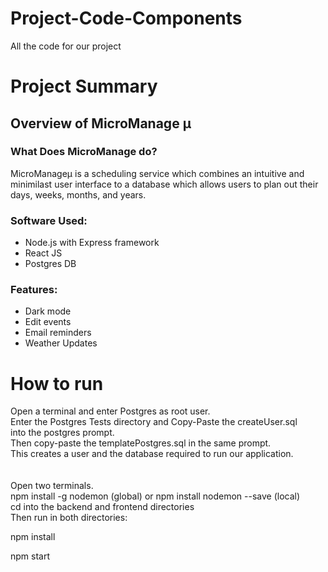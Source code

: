 # Project-Code-Components
All the code for our project

<h1>Project Summary</h1>

<h2>Overview of MicroManage &mu;</h2>
  <h3>What Does MicroManage do?</h3>
    MicroManage&mu; is a scheduling service which combines an
      intuitive and minimilast user interface to a database which allows
      users to plan out their days, weeks, months, and years. <br>

  <h3>Software Used: </h3>  
  <ul>
    <li> Node.js with Express framework</li>
    <li> React JS</li>
    <li> Postgres DB </li>
  </ul>
  
  <h3>Features:</h3>
  <ul>
    <li> Dark mode </li>
    <li> Edit events </li>
    <li> Email reminders </li>
    <li> Weather Updates </li>
  </ul>
  
<h1>How to run</h1>
Open a terminal and enter Postgres as root user.<br>
Enter the Postgres Tests directory and Copy-Paste the createUser.sql<br>
into the postgres prompt.<br>
Then copy-paste the templatePostgres.sql in the same prompt.<br>
This creates a user and the database required to run our application. <br>
<br>
<br>
Open two terminals. <br>
npm install -g nodemon (global) or npm install nodemon --save (local)<br>
cd into the backend and frontend directories <br>
Then run in both directories: <br>

npm install <br>

npm start
 
  
  
